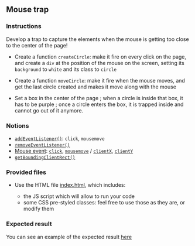 ## Mouse trap

### Instructions

Develop a trap to capture the elements when the mouse is getting too close to the center of the page!

- Create a function `createCircle`: make it fire on every click on the page, and create a `div` at the position of the mouse on the screen, setting its `background` to `white` and its class to `circle`

- Create a function `moveCircle`: make it fire when the mouse moves, and get the last circle created and makes it move along with the mouse

- Set a box in the center of the page ; when a circle is inside that box, it has to be purple ; once a circle enters the box, it is trapped inside and cannot go out of it anymore.

### Notions

- [`addEventListener()`](https://developer.mozilla.org/en-US/docs/Web/API/EventTarget/addEventListener): `click`, `mousemove`
- [`removeEventListener()`](https://developer.mozilla.org/en-US/docs/Web/API/EventTarget/removeEventListener)
- [Mouse event](https://developer.mozilla.org/en-US/docs/Web/API/MouseEvent/MouseEvent): [`click`](https://developer.mozilla.org/en-US/docs/Web/API/Element/click_event), [`mousemove`](https://developer.mozilla.org/en-US/docs/Web/API/Element/mousemove_event) / [`clientX`](https://developer.mozilla.org/en-US/docs/Web/API/MouseEvent/clientX), [`clientY`](https://developer.mozilla.org/en-US/docs/Web/API/MouseEvent/clientY)
- [`getBoundingClientRect()`](https://developer.mozilla.org/en-US/docs/Web/API/Element/getBoundingClientRect)

### Provided files

- Use the HTML file [index.html](/public/subjects/mouse-trap/index.html), which includes:

  - the JS script which will allow to run your code
  - some CSS pre-styled classes: feel free to use those as they are, or modify them

### Expected result

You can see an example of the expected result [here](https://youtu.be/qF843P-V2Yw)

